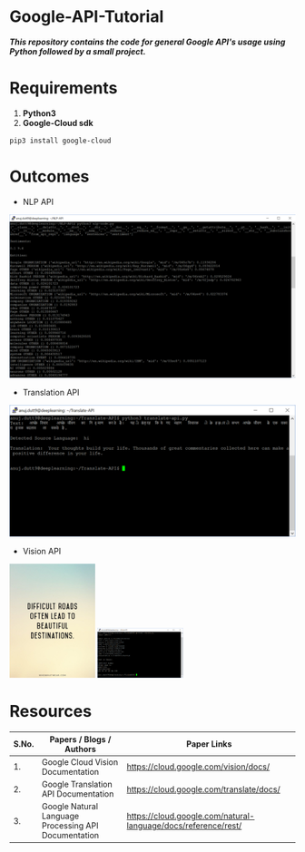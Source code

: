 # Google-API-Tutorial

***This repository contains the code for general Google API's usage using Python followed by a small project.***

# Requirements
1. **Python3**
2. **Google-Cloud sdk**
```
pip3 install google-cloud
```


# Outcomes

* NLP API

![Output a1](NLP-API/Untitled.png?raw=true "Output a1")


* Translation API

![Output a1](Translation-API/Untitled.png?raw=true "Output a1")


* Vision API

<img src="Vision-API/img1.jpg" alt="" width="30%"> <img src="Vision-API/Text_Recognition.png" alt="" width="30%">



# Resources

| S.No.  |                       Papers / Blogs / Authors            |                        Paper Links                   |
| ------ | --------------------------------------------------------- | ---------------------------------------------------- |
|1.      | 					Google Cloud Vision Documentation 		 | 			    https://cloud.google.com/vision/docs/   |
|2.      |                 Google Translation API Documentation      |             https://cloud.google.com/translate/docs/ |
|3.      |     Google Natural Language Processing API Documentation  | https://cloud.google.com/natural-language/docs/reference/rest/ |
